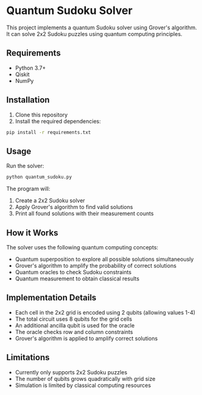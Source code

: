 # Quantum Sudoku Solver

This project implements a quantum Sudoku solver using Grover's algorithm. It can solve 2x2 Sudoku puzzles using quantum computing principles.

## Requirements

- Python 3.7+
- Qiskit
- NumPy

## Installation

1. Clone this repository
2. Install the required dependencies:
```bash
pip install -r requirements.txt
```

## Usage

Run the solver:
```bash
python quantum_sudoku.py
```

The program will:
1. Create a 2x2 Sudoku solver
2. Apply Grover's algorithm to find valid solutions
3. Print all found solutions with their measurement counts

## How it Works

The solver uses the following quantum computing concepts:
- Quantum superposition to explore all possible solutions simultaneously
- Grover's algorithm to amplify the probability of correct solutions
- Quantum oracles to check Sudoku constraints
- Quantum measurement to obtain classical results

## Implementation Details

- Each cell in the 2x2 grid is encoded using 2 qubits (allowing values 1-4)
- The total circuit uses 8 qubits for the grid cells
- An additional ancilla qubit is used for the oracle
- The oracle checks row and column constraints
- Grover's algorithm is applied to amplify correct solutions

## Limitations

- Currently only supports 2x2 Sudoku puzzles
- The number of qubits grows quadratically with grid size
- Simulation is limited by classical computing resources 